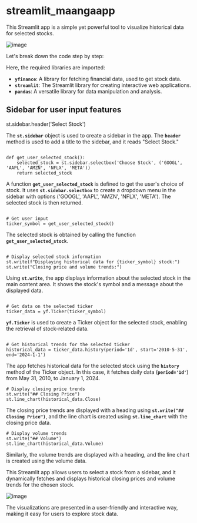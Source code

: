 # streamlit_maangaapp

This Streamlit app is a simple yet powerful tool to visualize historical data for selected stocks. 

![image](https://github.com/freest-man/streamlit_maangaapp/assets/116303271/e15cd8ee-5b39-4971-88a8-b337ffbe76c8)


Let's break down the code step by step:


Here, the required libraries are imported:

- **`yfinance`**: A library for fetching financial data, used to get stock data.
- **`streamlit`**: The Streamlit library for creating interactive web applications.
- **`pandas`**: A versatile library for data manipulation and analysis.


## Sidebar for user input features
st.sidebar.header('Select Stock')


The **`st.sidebar`** object is used to create a sidebar in the app. The **`header`** method is used to add a title to the sidebar, and it reads "Select Stock."

```

def get_user_selected_stock():
    selected_stock = st.sidebar.selectbox('Choose Stock', ('GOOGL', 'AAPL', 'AMZN', 'NFLX', 'META'))
    return selected_stock

```

A function **`get_user_selected_stock`** is defined to get the user's choice of stock. It uses **`st.sidebar.selectbox`** to create a dropdown menu in the sidebar with options ('GOOGL', 'AAPL', 'AMZN', 'NFLX', 'META'). The selected stock is then returned.

```

# Get user input
ticker_symbol = get_user_selected_stock()

```

The selected stock is obtained by calling the function **`get_user_selected_stock`**.

```

# Display selected stock information
st.write(f"Displaying historical data for {ticker_symbol} stock:")
st.write("Closing price and volume trends:")

```

Using **`st.write`**, the app displays information about the selected stock in the main content area. It shows the stock's symbol and a message about the displayed data.


```

# Get data on the selected ticker
ticker_data = yf.Ticker(ticker_symbol)

```

**`yf.Ticker`** is used to create a Ticker object for the selected stock, enabling the retrieval of stock-related data.


```

# Get historical trends for the selected ticker
historical_data = ticker_data.history(period='1d', start='2010-5-31', end='2024-1-1')

```

The app fetches historical data for the selected stock using the **`history`** method of the Ticker object. In this case, it fetches daily data (**`period='1d'`**) from May 31, 2010, to January 1, 2024.


```
# Display closing price trends
st.write("## Closing Price")
st.line_chart(historical_data.Close)

```

The closing price trends are displayed with a heading using **`st.write("## Closing Price")`**, and the line chart is created using **`st.line_chart`** with the closing price data.


```
# Display volume trends
st.write("## Volume")
st.line_chart(historical_data.Volume)

```

Similarly, the volume trends are displayed with a heading, and the line chart is created using the volume data.

This Streamlit app allows users to select a stock from a sidebar, and it dynamically fetches and displays historical closing prices and volume trends for the chosen stock. 


![image](https://github.com/freest-man/streamlit_maangaapp/assets/116303271/f74cdb5c-8ceb-457e-b387-7493c0a287da)


The visualizations are presented in a user-friendly and interactive way, making it easy for users to explore stock data.
